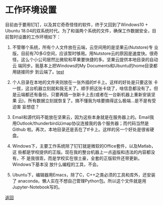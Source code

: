 # 工作环境设置

目前由于要用钉钉，以及其它奇奇怪怪的软件，终于又回到了Windows10 +
Ubuntu 18.04的双系统时代。为了和谐两个系统的文件，确保工作数据安全，目
前暂时设置的工作环境如下：

1. 不管哪个系统，所有个人文件放在云端，云空间用的是坚果云(Nutstore)专
业版，目前有70多G空间，应该暂时够用。用Nutstore云的原因是速度快。很奇
怪，这么个小公司居然比微软和苹果要快捷的多。坚果云提供本地目录的自动云
端同步。我基本上把Windows的My Documents和Ubuntu的home目录都用链接同步
到云端了。[test](./test.md)

2. 个人目录在本地的文件夹则放在一张外插的tf卡上。这样的好处是只要这张
卡一拔，这台机器立刻就和我无关了。顺手把这张卡烧了，啥信息都没有了。但
是云端都还有备份。只要再插一张新卡上去(或者在一台新机器上重新安装坚果
云)，所有数据立刻就恢复了。搞不懂我为啥要搞得这么极端...是不是有受迫害
妄想症？

3. Email和源代码不能放在坚果云，因为这些本身就是在服务器上的。Email我
用Outlook/thunderbird以imap协议连接我的各个服务器；而代码当然是Github
啦。再次，本地目录还是丢在了tf卡上。这样的另一个好处是很省硬盘。

4. Windows下，主要工作系统除了钉钉就是微软的Office套件，以及Matlab，这
些都是学校提供的正版。现在我的整台机器上一点盗版和违法的内容都没有，不
是我很乖，而是学校实在很土豪，全套的正版软件还带更新。Windows下基本没
放什么编程的工具，不会。

5. Ubuntu下，编辑器用Emacs，除了C，C++之类必须的工具和库外，还安装了
anaconda，懒人实在不想自己管理Python包。所以这个文件就是用
Jupyter-Notebook写的。

[返回](../README.md)
